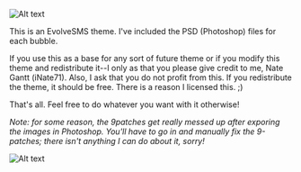 ![Alt text](http://i.imgur.com/MVONEAA.png "banner")

This is an EvolveSMS theme. I've included the PSD (Photoshop) files for each bubble.

If you use this as a base for any sort of future theme or if you modify this theme and redistribute it--I only as that you please give credit to me, Nate Gantt (iNate71). Also, I ask that you do not profit from this. If you redistribute the theme, it should be free. There is a reason I licensed this. ;)

That's all. Feel free to do whatever you want with it otherwise!

*Note: for some reason, the 9patches get really messed up after exporing the images in Photoshop. You'll have to go in and manually fix the 9-patches; there isn't anything I can do about it, sorry!*

![Alt text](http://i.imgur.com/SxgoAz1l.png "screenshot")
